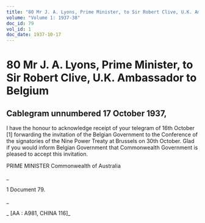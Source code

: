 ```yaml
---
title: "80 Mr J. A. Lyons, Prime Minister, to Sir Robert Clive, U.K. Ambassador to Belgium"
volume: "Volume 1: 1937-38"
doc_id: 79
vol_id: 1
doc_date: 1937-10-17
---
```


# 80 Mr J. A. Lyons, Prime Minister, to Sir Robert Clive, U.K. Ambassador to Belgium

## Cablegram unnumbered 17 October 1937,

I have the honour to acknowledge receipt of your telegram of 16th October [1] forwarding the invitation of the Belgian Government to the Conference of the signatories of the Nine Power Treaty at Brussels on 30th October. Glad if you would inform Belgian Government that Commonwealth Government is pleased to accept this invitation.

PRIME MINISTER Commonwealth of Australia

_

1 Document 79.

_

_ [AA : A981, CHINA 116]_
